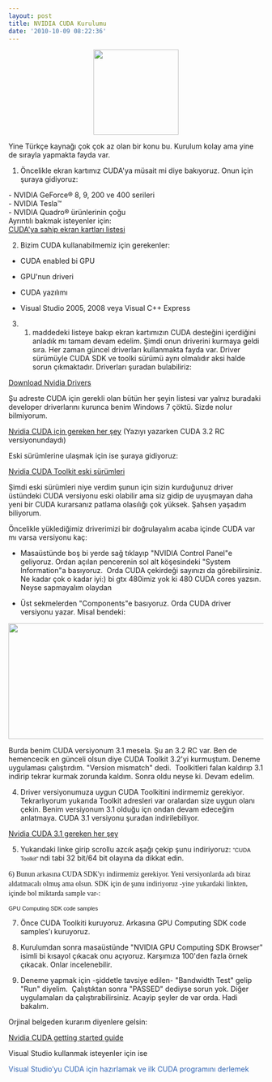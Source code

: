 ```yaml
---
layout: post
title: NVIDIA CUDA Kurulumu
date: '2010-10-09 08:22:36'
---
```


<p style="text-align: center;"><a href="http://devdala.files.wordpress.com/2010/10/nvidia-logo.jpg"><img class="aligncenter" title="nvidia logo" src="http://devdala.files.wordpress.com/2010/10/nvidia-logo.jpg" alt="" width="168" height="168" /></a></p>
Yine Türkçe kaynağı çok çok az olan bir konu bu. Kurulum kolay ama yine de sırayla yapmakta fayda var.

1) Öncelikle ekran kartımız CUDA'ya müsait mi diye bakıyoruz. Onun için şuraya gidiyoruz:
<div id="_mcePaste">- NVIDIA GeForce® 8, 9, 200 ve 400 serileri</div>
<div id="_mcePaste">- NVIDIA Tesla™</div>
<div id="_mcePaste">- NVIDIA Quadro® ürünlerinin çoğu</div>
<div>Ayrıntılı bakmak isteyenler için:</div>
<a href="http://www.nvidia.com/object/cuda_gpus.html" target="_blank">CUDA'ya sahip ekran kartları listesi</a>

2) Bizim CUDA kullanabilmemiz için gerekenler:

- CUDA enabled bi GPU

- GPU'nun driveri

- CUDA yazılımı

- Visual Studio 2005, 2008 veya Visual C++ Express

3) 1. maddedeki listeye bakıp ekran kartımızın CUDA desteğini içerdiğini anladık mı tamam devam edelim. Şimdi onun driverini kurmaya geldi sıra. Her zaman güncel driverları kullanmakta fayda var. Driver sürümüyle CUDA SDK ve toolki sürümü aynı olmalıdır aksi halde sorun çıkmaktadır. Driverları şuradan bulabiliriz:

<a href="http://www.nvidia.com/Download/index.aspx?lang=en-us" target="_blank">Download Nvidia Drivers</a>

Şu adreste CUDA için gerekli olan bütün her şeyin listesi var yalnız buradaki developer driverlarını kurunca benim Windows 7 çöktü. Sizde nolur bilmiyorum.

<a href="http://developer.nvidia.com/object/cuda_3_2_toolkit_rc.html" target="_blank">Nvidia CUDA için gereken her şey</a> (Yazıyı yazarken CUDA 3.2 RC versiyonundaydı)

Eski sürümlerine ulaşmak için ise şuraya gidiyoruz:

<a href="http://developer.nvidia.com/object/cuda_archive.html" target="_blank">Nvidia CUDA Toolkit eski sürümleri</a>

Şimdi eski sürümleri niye verdim şunun için sizin kurduğunuz driver üstündeki CUDA versiyonu eski olabilir ama siz gidip de uyuşmayan daha yeni bir CUDA kurarsanız patlama olasılığı çok yüksek. Şahsen yaşadım biliyorum.

Öncelikle yüklediğimiz driverimizi bir doğrulayalım acaba içinde CUDA var mı varsa versiyonu kaç:

- Masaüstünde boş bi yerde sağ tıklayıp "NVIDIA Control Panel"e geliyoruz. Ordan açılan pencerenin sol alt köşesindeki "System Information"a basıyoruz.  Orda CUDA çekirdeği sayınızı da görebilirsiniz. Ne kadar çok o kadar iyi:) bi gtx 480imiz yok ki 480 CUDA cores yazsın. Neyse sapmayalım olaydan

- Üst sekmelerden "Components"e basıyoruz. Orda CUDA driver versiyonu yazar. Misal bendeki:

<a href="http://devdala.files.wordpress.com/2010/10/cudasysinfo.jpg"><img class="aligncenter" src="http://devdala.files.wordpress.com/2010/10/cudasysinfo.jpg" alt="" width="569" height="228" /></a>

Burda benim CUDA versiyonum 3.1 mesela. Şu an 3.2 RC var. Ben de hemencecik en günceli olsun diye CUDA Toolkit 3.2'yi kurmuştum. Deneme uygulaması çalıştırdım. "Version mismatch" dedi.  Toolkitleri falan kaldırıp 3.1 indirip tekrar kurmak zorunda kaldım. Sonra oldu neyse ki. Devam edelim.

4) Driver versiyonumuza uygun CUDA Toolkitini indirmemiz gerekiyor. Tekrarlıyorum yukarıda Toolkit adresleri var oralardan size uygun olanı çekin. Benim versiyonum 3.1 olduğu içn ondan devam edeceğim anlatmaya. CUDA 3.1 versiyonu şuradan indirilebiliyor.

<a href="http://developer.nvidia.com/object/cuda_3_1_downloads.html" target="_blank">Nvidia CUDA 3.1 gereken her şey</a>

5) Yukarıdaki linke girip scrollu azcık aşağı çekip şunu indiriyoruz: <span style="font-family: Verdana, Geneva, Arial, Helvetica, 'Sans Serif'; line-height: normal; font-size: 11px; -webkit-border-horizontal-spacing: 2px; -webkit-border-vertical-spacing: 2px;">"CUDA Toolkit" </span>ndi tabi 32 bit/64 bit olayına da dikkat edin.

<span style="font-family: Verdana, Geneva, Arial, Helvetica, 'Sans Serif';"><span style="line-height: normal; -webkit-border-horizontal-spacing: 2px; -webkit-border-vertical-spacing: 2px;"><span style="font-family: Georgia, 'Times New Roman', 'Bitstream Charter', Times, serif; -webkit-border-horizontal-spacing: 0px; -webkit-border-vertical-spacing: 0px; line-height: 19px;">6) Bunun arkasına CUDA SDK'yı indirmemiz gerekiyor. Yeni versiyonlarda adı biraz aldatmacalı olmuş ama olsun. SDK için de şunu indiriyoruz -yine yukardaki linkten, içinde bol miktarda sample var-:</span></span></span>

<span style="font-family: Verdana, Geneva, Arial, Helvetica, 'Sans Serif';"><span style="line-height: normal; -webkit-border-horizontal-spacing: 2px; -webkit-border-vertical-spacing: 2px;"><span style="font-family: Georgia, 'Times New Roman', 'Bitstream Charter', Times, serif; -webkit-border-horizontal-spacing: 0px; -webkit-border-vertical-spacing: 0px; line-height: 19px;"><span style="font-family: Verdana, Geneva, Arial, Helvetica, 'Sans Serif'; line-height: normal; font-size: 11px; -webkit-border-horizontal-spacing: 2px; -webkit-border-vertical-spacing: 2px;">GPU Computing SDK code samples</span></span></span></span>

<span style="font-family: Verdana, Geneva, Arial, Helvetica, 'Sans Serif'; line-height: normal; font-size: 11px; -webkit-border-horizontal-spacing: 2px; -webkit-border-vertical-spacing: 2px;"> </span>

7) Önce CUDA Toolkiti kuruyoruz. Arkasına GPU Computing SDK code samples'ı kuruyoruz.

8) Kurulumdan sonra masaüstünde "NVIDIA GPU Computing SDK Browser" isimli bi kısayol çıkacak onu açıyoruz. Karşımıza 100'den fazla örnek çıkacak. Onlar incelenebilir.

9) Deneme yapmak için -şiddetle tavsiye edilen- "Bandwidth Test" gelip "Run" diyelim.  Çalıştıktan sonra "PASSED" dediyse sorun yok. Diğer uygulamaları da çalıştırabilirsiniz. Acayip şeyler de var orda. Hadi bakalım.

Orjinal belgeden kurarım diyenlere gelsin:

<a href="http://developer.download.nvidia.com/compute/cuda/3_1/docs/GettingStartedWindows.pdf" target="_blank">Nvidia CUDA getting started guide</a>

Visual Studio kullanmak isteyenler için ise

<span style="color: #333333; font-family: 微软雅黑, Helvetica, Times, Arial, serif; line-height: 18px;"> </span>

<a class="icon" style="color: #2f63b3; text-decoration: none; outline-style: none; background-image: url(http://www.hakanu.net/wp-content/themes/philna2/images/icon.gif); background-attachment: initial; background-origin: initial; background-clip: initial; background-color: initial; background-position: 100px 100px; background-repeat: no-repeat no-repeat;" title="Visual Studio’yu CUDA için hazırlamak ve ilk CUDA programını derlemek" rel="bookmark inlinks permalink" href="http://www.hakanu.net/?p=1540">Visual Studio’yu CUDA için hazırlamak ve ilk CUDA programını derlemek</a>